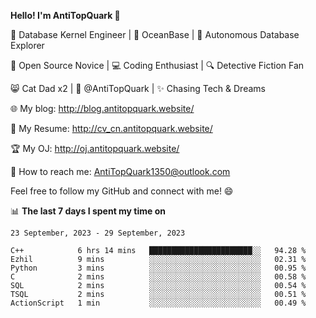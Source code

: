 
**Hello! I'm AntiTopQuark 👋**

🔧 Database Kernel Engineer | 🌊 OceanBase | 🤖 Autonomous Database Explorer

🌱 Open Source Novice | 💻 Coding Enthusiast | 🔍 Detective Fiction Fan

😸 Cat Dad x2 | 🎉 @AntiTopQuark | ✨ Chasing Tech & Dreams

🌐 My blog: http://blog.antitopquark.website/

📄 My Resume: http://cv_cn.antitopquark.website/

🏆 My OJ: http://oj.antitopquark.website/

📧 How to reach me: AntiTopQuark1350@outlook.com

Feel free to follow my GitHub and connect with me! 😄

📊 **The last 7 days I spent my time on** 

<!--START_SECTION:waka-->
```text
23 September, 2023 - 29 September, 2023

C++            6 hrs 14 mins   ███████████████████████░░   94.28 % 
Ezhil          9 mins          ░░░░░░░░░░░░░░░░░░░░░░░░░   02.31 % 
Python         3 mins          ░░░░░░░░░░░░░░░░░░░░░░░░░   00.95 % 
C              2 mins          ░░░░░░░░░░░░░░░░░░░░░░░░░   00.58 % 
SQL            2 mins          ░░░░░░░░░░░░░░░░░░░░░░░░░   00.54 % 
TSQL           2 mins          ░░░░░░░░░░░░░░░░░░░░░░░░░   00.51 % 
ActionScript   1 min           ░░░░░░░░░░░░░░░░░░░░░░░░░   00.49 %
```
<!--END_SECTION:waka-->


